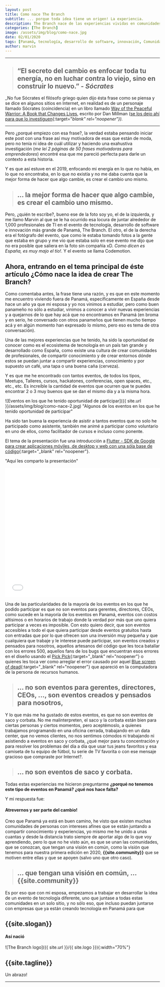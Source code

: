 ```yaml
---
layout: post
title: Como nace The Branch
subtitle: ... porque toda idea tiene un origen! La experiencia.
description: The Branch nace de las experiencias vividas en comunidades y eventos fuera de Panamá.
categories: [The Branch]
image: /assets/img/blog/como-nace.jpg
date: 02/01/2020
tags: [Panamá, tecnología, desarrollo de software, innovación, Comunidades]
author: marvin
---
```


****

> ## “El secreto del cambio es enfocar toda tu energía, no en luchar contra lo viejo, sino en construir lo nuevo.” - _Sócrates_

_No fue Sócrates el filósofo griego quien dijo ésta frase como se piensa y se dice en algunos sitios en Internet, en realidad es de un personaje llamado Sócrates (coincidencia) en un libro llamado [Way of the Peaceful Warrior: A Book that Changes Lives](https://www.amazon.es/Way-Peaceful-Warrior-Changes-Lives/dp/1932073205), escrito por Dan Millman ([se los dejo ahí para que lo investiguen](https://quoteinvestigator.com/2013/05/28/socrates-energy/){:target="_blank" rel="noopener"})._

***
Pero ¿porqué empiezo con esa frase?, la verdad estaba pensando iniciar este post con una frase así muy motivadora de esas que están de moda, pero no tenía ni idea de cuál utilizar y haciendo una exahustiva investigación (_me leí 2 páginas de 50 frases motivadoras para emprendedores_) encontré esa que me pareció perfecta para darle un contexto a esta historia. 

Y es que así estuve en el 2019, enfocando mi energía en lo que no había, en lo que no encontraba, en lo que no existía y no me daba cuenta que la mejor forma de hacer que algo cambie, es crear el cambio uno mismo.

> ## ... la mejor forma de hacer que algo cambie, es crear el cambio uno mismo.

Pero, ¿quién te escribe?, bueno ese de la foto soy yo, el de la izquierda, y me llamo Marvin al que se le ha ocurrido esa locura de juntar alrededor de 1,000 profesionales de TI en el evento de tecnología, desarrollo de software e innovación más grande de Panamá, The Branch. El otro, el de la derecha era el fotógrafo del evento, que como le estaba tomando fotos a la gente que estaba en grupo y me vio que estaba solo en ese evento me dijo que no era posible que saliera en la foto sin compañía xD. _Como dicen es España, es muy majo el tío!_. Y el evento se llama Codemotion.

## Ahora, entrando en el tema principal de éste artículo ¿Cómo nace la idea de crear The Branch?

Como comentaba antes, la frase tiene una razón, y es que en este momento me encuentro viviendo fuera de Panamá, específicamente en España desde hace un año ya que mi esposa y yo nos vinimos a estudiar, pero como buen panameño no sólo a estudiar, vinimos a conocer a vivir nuevas experiencias y a quejarnos de lo que hay acá que no encontramos en Panamá (en broma y en serio, he conversado con otros panameños que tienen mucho tiempo acá y en algún momento han expresado lo mismo, pero eso es tema de otra conversación).

Una de las mejores experiencias que he tenido, ha sido la oportunidad de conocer como es el ecosistema de tecnología en un país tan grande y desarrollado como España, como existe una cultura de crear comunidades de profesionales, de compartir conocimiento y de crear entornos dónde estos se puedan juntar a compartir experiencias, conocimiento y por supuesto un café, una tapa o una buena caña (cerveza). 

Y es que me he encontrado con tantos eventos, de todos los tipos, Meetups, Talleres, cursos, hackatones, conferencias, open spaces, etc., etc., etc. Es increíble la cantidad de eventos que ocurren que te puedes encontrar 2 o 3 muy buenos que se dan el mismo día y a la misma hora. 

![Eventos en los que he tenido oportunidad de participar]({{ site.url }}/assets/img/blog/como-nace-2.jpg)
<span>"Algunos de los eventos en los que he tenido oportunidad de participar"</span>

Ha sido tan buena la experiencia de asistir a tantos eventos que no solo he participado como asistente, también me animé a participar como voluntario en uno de ellos, como facilitador de cursos e incluso como ponente. 

El tema de la presentación fue una introducción a [Flutter - SDK de Google para crear aplicaciones móviles, de desktop y web con una sóla base de código](https://flutter.dev/){:target="_blank" rel="noopener"}.

<span>"Aquí les comparto la presentación"</span>
<iframe src="//slides.com/marvlm/flutter-paradigma-os/embed" width="100%" height="420" scrolling="no" frameborder="0" webkitallowfullscreen mozallowfullscreen allowfullscreen></iframe>

 Una de las particularidades de la mayoría de los eventos en los que he podido participar es que no son eventos para gerentes, directores, CEOs, como sucede en la mayoría de los eventos en Panamá, eventos con costos altísimos o en horarios de trabajo donde la verdad por más que uno quiera participar a veces es imposible. Con esto quiero decir, que son eventos accesibles a todo el que quiera participar desde eventos gratuitos hasta con entradas que por lo que ofrecen son una inversión muy pequeña y que cualquiera que trabaje y le interese puede participar, son eventos creados y pensados para nosotros, aquellos artesanos del código que les toca batallar con los errores 500, aquellos fans de los bugs que encuentran esos errores en el diseño usando el [Pick Pick](https://picpick.app/en/){:target="_blank" rel="noopener"} o quienes les toca ver como arreglar el error causado por aquel [Blue screen of dead](https://en.wikipedia.org/wiki/Blue_screen_of_death){:target="_blank" rel="noopener"} que apareció en la computadora de la persona de recursos humanos.
 
> ## ... no son eventos para gerentes, directores, CEOs, ..., son eventos creados y pensados para nosotros,

Y lo que más me ha gustado de estos eventos, es que no son eventos de saco y corbata. No me malinterpreten, el saco y la corbata están bien para ciertas personas y ciertos momentos, pero aceptémoslo, a quienes trabajamos programando en una oficina cerrada, trabajando en un data center, que no vemos clientes, no nos sentimos cómodos ni trabajando ni asistiendo a eventos en saco y corbata, ¿qué mejor para tu concentración y para resolver los problemas del día a día que usar tus jeans favoritos y esa camiseta de tu equipo de fútbol, tu serie de TV favorita o con ese mensaje gracioso que compraste por Internet?. 

> ## ... no son eventos de saco y corbata.

Todas estas experiencias me hicieron preguntarme **¿porqué no tenemos este tipo de eventos en Panamá? ¿qué nos hace falta?**

Y mi respuesta fue:

#### Atrevernos y ser parte del cambio!

Creo que Panamá ya está en buen camino, he visto que existen muchas comunidades de personas con intereses afines que se están juntando a compartir conocimiento y experiencias, yo mismo me he unido a unas cuantas y desde la distancia trato siempre de aportar algo de lo que voy aprendiendo, pero lo que no he visto aún, es que se unan las comunidades, que se conozcan, que tengan una visión en común, como la visión que tenemos para nuestra primera edición en 2020, **{{site.community}}** que se motiven entre ellas y que se apoyen (salvo uno que otro caso).

> ## ... que tengan una visión en común, ... {{site.community}} 

Es por eso que con mi esposa, empezamos a trabajar en desarrollar la idea de un evento de tecnología diferente, uno que juntase a todas estas comunidades en un solo sitio, y no sólo eso, que incluso puedan juntarse con empresas que ya están creando tecnología en Panamá para que

## {{site.slogan}}

#### Así nació 

![The Branch logo]({{ site.url }}/{{ site.logo }}){:width="70%"}

## {{site.tagline}}

Un abrazo!

***